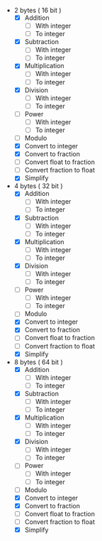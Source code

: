  - 2 bytes ( 16 bit )
     - [x] Addition
        - [ ] With integer
        - [ ] To integer
     - [x] Subtraction
        - [ ] With integer
        - [ ] To integer
     - [x] Multiplication
        - [ ] With integer
        - [ ] To integer
     - [x] Division
        - [ ] With integer
        - [ ] To integer
     - [ ] Power
        - [ ] With integer
        - [ ] To integer
     - [ ] Modulo
     - [x] Convert to integer
     - [x] Convert to fraction
     - [ ] Convert float to fraction
     - [ ] Convert fraction to float
     - [x] Simplify
 - 4 bytes ( 32 bit )
     - [x] Addition
        - [ ] With integer
        - [ ] To integer
     - [x] Subtraction
        - [ ] With integer
        - [ ] To integer
     - [x] Multiplication
        - [ ] With integer
        - [ ] To integer
     - [x] Division
        - [ ] With integer
        - [ ] To integer
     - [ ] Power
        - [ ] With integer
        - [ ] To integer
     - [ ] Modulo
     - [x] Convert to integer
     - [x] Convert to fraction
     - [ ] Convert float to fraction
     - [ ] Convert fraction to float
     - [x] Simplify
 - 8 bytes ( 64 bit )
     - [x] Addition
        - [ ] With integer
        - [ ] To integer
     - [x] Subtraction
        - [ ] With integer
        - [ ] To integer
     - [x] Multiplication
        - [ ] With integer
        - [ ] To integer
     - [x] Division
        - [ ] With integer
        - [ ] To integer
     - [ ] Power
        - [ ] With integer
        - [ ] To integer
     - [ ] Modulo
     - [x] Convert to integer
     - [x] Convert to fraction
     - [ ] Convert float to fraction
     - [ ] Convert fraction to float
     - [x] Simplify

